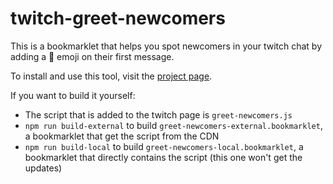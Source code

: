 # twitch-greet-newcomers

This is a bookmarklet that helps you spot newcomers in your twitch chat by adding a 👋 emoji on their first message.

To install and use this tool, visit the [project page](https://thomaslule.github.io/twitch-greet-newcomers/).

If you want to build it yourself:

- The script that is added to the twitch page is `greet-newcomers.js`
- `npm run build-external` to build `greet-newcomers-external.bookmarklet`, a bookmarklet that get the script from the CDN
- `npm run build-local` to build `greet-newcomers-local.bookmarklet`, a bookmarklet that directly contains the script (this one won't get the updates)
